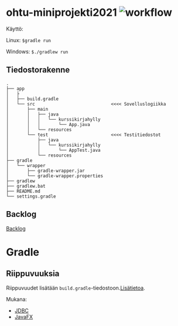 # ohtu-miniprojekti2021 ![workflow](https://github.com/nothros/ohtu-miniprojekti2021/actions/workflows/main.yml/badge.svg)
Käyttö:


Linux: ```$gradle run```

Windows: ``` $./gradlew run ```

## Tiedostorakenne
```
.
├── app
│   ├
│   ├── build.gradle
│   └── src                          	<<<< Sovelluslogiikka
│       ├── main
│       │   ├── java
│       │   │   └── kurssikirjahylly
│       │   │       └── App.java
│       │   └── resources
│       └── test			            <<<< Testitiedostot
│           ├── java
│           │   └── kurssikirjahylly
│           │       └── AppTest.java
│           └── resources
├── gradle
│   └── wrapper
│       ├── gradle-wrapper.jar
│       └── gradle-wrapper.properties
├── gradlew
├── gradlew.bat
├── README.md
└── settings.gradle
```

## Backlog

[Backlog](https://docs.google.com/spreadsheets/d/1Mqu61MkBKXb47hqxVo3GOnbK3Os7-lqfA4JLydHTWgk/edit?usp=sharing)

# Gradle


## Riippuvuuksia
Riippuvuudet lisätään ```build.gradle```-tiedostoon.[Lisätietoa](https://docs.gradle.org/current/userguide/dependency_management_for_java_projects.html).


Mukana:
- [JDBC](https://github.com/xerial/sqlite-jdbc)
- [JavaFX](https://openjfx.io/)
